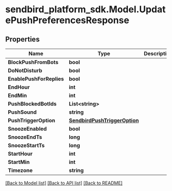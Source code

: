 
# sendbird_platform_sdk.Model.UpdatePushPreferencesResponse

## Properties

Name | Type | Description | Notes
------------ | ------------- | ------------- | -------------
**BlockPushFromBots** | **bool** |  | [optional] 
**DoNotDisturb** | **bool** |  | [optional] 
**EnablePushForReplies** | **bool** |  | [optional] 
**EndHour** | **int** |  | [optional] 
**EndMin** | **int** |  | [optional] 
**PushBlockedBotIds** | **List&lt;string&gt;** |  | [optional] 
**PushSound** | **string** |  | [optional] 
**PushTriggerOption** | [**SendbirdPushTriggerOption**](SendbirdPushTriggerOption.md) |  | [optional] 
**SnoozeEnabled** | **bool** |  | [optional] 
**SnoozeEndTs** | **long** |  | [optional] 
**SnoozeStartTs** | **long** |  | [optional] 
**StartHour** | **int** |  | [optional] 
**StartMin** | **int** |  | [optional] 
**Timezone** | **string** |  | [optional] 

[[Back to Model list]](../README.md#documentation-for-models)
[[Back to API list]](../README.md#documentation-for-api-endpoints)
[[Back to README]](../README.md)

